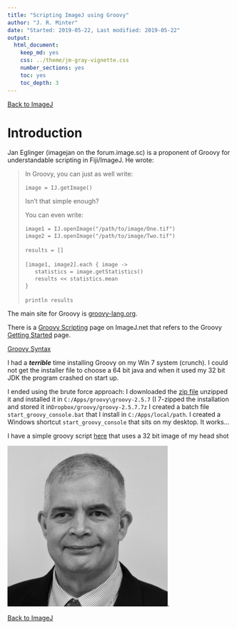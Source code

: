```yaml
---
title: "Scripting ImageJ using Groovy"
author: "J. R. Minter"
date: "Started: 2019-05-22, Last modified: 2019-05-22"
output:
  html_document:
    keep_md: yes
    css: ../theme/jm-gray-vignette.css
    number_sections: yes
    toc: yes
    toc_depth: 3
---
```


[Back to ImageJ](ImageJ.html)

# Introduction


Jan Eglinger (imagejan on the forum.image.sc) is a proponent of Groovy
for understandable scripting in Fiji/ImageJ. He wrote:

> In Groovy, you can just as well write:
>
>   ```
>   image = IJ.getImage()
>   ```
>
> Isn’t that simple enough?
>
> You can even write:
> 
>    ```
>    image1 = IJ.openImage("/path/to/image/One.tif")
>    image2 = IJ.openImage("/path/to/image/Two.tif")
>    
>    results = []
>
>    [image1, image2].each { image ->
>       statistics = image.getStatistics()
>       results << statistics.mean
>    }
>    
>    println results
>    ```

The main site for Groovy is [groovy-lang.org](http://groovy-lang.org/).

There is a [Groovy Scripting](https://imagej.net/Groovy_Scripting) page on
ImageJ.net that refers to the Groovy
[Getting Started](http://groovy-lang.org/documentation.html#gettingstarted)
page.

[Groovy Syntax](http://groovy-lang.org/syntax.html)

I had a **_terrible_** time installing Groovy on my Win 7 system (crunch).
I could not get the installer file to choose a 64 bit java and when it
used my 32 bit JDK the program crashed on start up.

I ended using the brute force approach: I downloaded the
[zip file](https://dl.bintray.com/groovy/maven/apache-groovy-binary-2.5.7.zip)
unzipped it and installed it in `C:/Apps/groovy\groovy-2.5.7`
(I 7-zipped the installation and
stored it in`Dropbox/groovy/groovy-2.5.7.7z` I created a batch file
`start_groovy_console.bat`
that I install in `C:/Apps/local/path`. I created a Windows shortcut
`start_groovy_console` that sits on my desktop. It works...

I have a simple groovy script [here](groovy/gaussian_blur.groovy) that uses
a 32 bit image of my head shot

![John's 32 bit/px head shot](groovy/john_32.png).


[Back to ImageJ](ImageJ.html)
